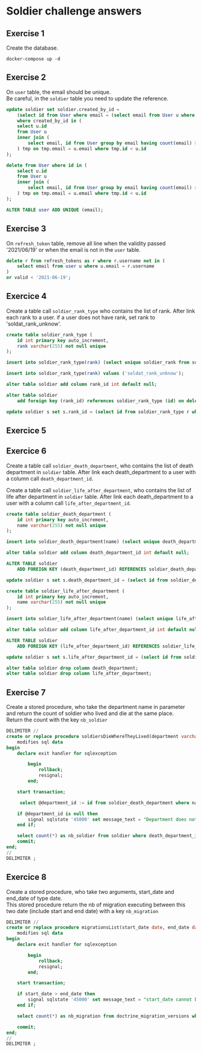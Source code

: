 # Soldier challenge answers

## Exercise 1
Create the database.

```shell
docker-compose up -d
```


## Exercise 2
On `user` table, the email should be unique.  
Be careful, in the `soldier` table you need to update the reference.

```sql
update soldier set soldier.created_by_id =
    (select id from User where email = (select email from User u where u.id = soldier.created_by_id) group by email having count(email) > 1)
    where created_by_id in (
    select u.id
    from User u
    inner join (
        select email, id from User group by email having count(email) > 1
    ) tmp on tmp.email = u.email where tmp.id < u.id
);

delete from User where id in (
    select u.id
    from User u
    inner join (
        select email, id from User group by email having count(email) > 1
    ) tmp on tmp.email = u.email where tmp.id < u.id
);

ALTER TABLE user ADD UNIQUE (email);
```

## Exercise 3
On `refresh_token` table, remove all line when the validity passed '2021/06/19' or when the email is not in the `user` table.

```sql
delete r from refresh_tokens as r where r.username not in (
    select email from user u where u.email = r.username
) 
or valid < '2021-06-19';
```

## Exercice 4
Create a table call `soldier_rank_type` who contains the list of rank.
After link each rank to a user.
if a user does not have rank, set rank to 'soldat_rank_unknow'.

```sql
create table soldier_rank_type (
    id int primary key auto_increment,
    rank varchar(255) not null unique
);

insert into soldier_rank_type(rank) (select unique soldier_rank from soldier);

insert into soldier_rank_type(rank) values ('soldat_rank_unknow');

alter table soldier add column rank_id int default null;

alter table soldier
    add foreign key (rank_id) references soldier_rank_type (id) on delete cascade;

update soldier s set s.rank_id = (select id from soldier_rank_type r where r.rank = s.soldier_rank);
```

## Exercice 5

[//]: # (TODO:)

## Exercice 6
Create a table call `soldier_death_department`, who contains the list of death department in `soldier` table.
After link each death_department to a user with a column call `death_department_id`.

Create a table call `soldier_life_after_department`, who contains the list of life after department in `soldier` table.
After link each death_department to a user with a column call `life_after_department_id`.

```sql
create table soldier_death_department (
    id int primary key auto_increment,
    name varchar(255) not null unique
);

insert into soldier_death_department(name) (select unique death_department from soldier);

alter table soldier add column death_department_id int default null;

ALTER TABLE soldier
    ADD FOREIGN KEY (death_department_id) REFERENCES soldier_death_department (id) on delete cascade;

update soldier s set s.death_department_id = (select id from soldier_death_department dd where dd.name = s.death_department);
```

```sql
create table soldier_life_after_department (
    id int primary key auto_increment,
    name varchar(255) not null unique
);

insert into soldier_life_after_department(name) (select unique life_after_department from soldier);

alter table soldier add column life_after_department_id int default null;

ALTER TABLE soldier
    ADD FOREIGN KEY (life_after_department_id) REFERENCES soldier_life_after_department (id) on delete cascade;

update soldier s set s.life_after_department_id = (select id from soldier_life_after_department lad where lad.name = s.life_after_department);
```

```sql
alter table soldier drop column death_department;
alter table soldier drop column life_after_department;
```

## Exercise 7
Create a stored procedure, who take the department name in parameter and return the count of soldier who lived and die at the same place.  
Return the count with the key `nb_soldier`

```sql
DELIMITER //
create or replace procedure soldiersDieWhereTheyLived(department varchar(255))
    modifies sql data
begin
    declare exit handler for sqlexception

        begin
            rollback;
            resignal;
        end;

    start transaction;

     select @department_id := id from soldier_death_department where name = department;

    if @department_id is null then
        signal sqlstate '45000' set message_text = "Department does not exist";
    end if;

    select count(*) as nb_soldier from soldier where death_department_id = @department_id and life_after_department_id = @department_id;
    commit;
end;
//
DELIMITER ;
```

## Exercice 8
Create a stored procedure, who take two arguments, start_date and end_date of type date.  
This stored procedure return the nb of migration executing between this two date (include start and end date) with a key `nb_migration`

```sql
DELIMITER //
create or replace procedure migrationsList(start_date date, end_date date)
    modifies sql data
begin
    declare exit handler for sqlexception

        begin
            rollback;
            resignal;
        end;

    start transaction;

    if start_date > end_date then
        signal sqlstate '45000' set message_text = "start_date cannot be superior to end_date";
    end if;

    select count(*) as nb_migration from doctrine_migration_versions where executed_at >= start_date and executed_at <= end_date;

    commit;
end;
//
DELIMITER ;
```
